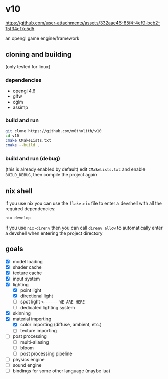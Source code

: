 # v10

https://github.com/user-attachments/assets/332aae46-85f4-4ef9-bcb2-15f34ef7c5d5

an opengl game engine/framework
## cloning and building
(only tested for linux)
### dependencies
- opengl 4.6
- glfw
- cglm
- assimp
### build and run
```bash
git clone https://github.com/m0tholith/v10
cd v10
cmake CMakeLists.txt
cmake --build .
```
### build and run (debug)
(this is already enabled by default)
edit `CMakeLists.txt` and enable `BUILD_DEBUG`, then compile the project again
## nix shell
if you use nix you can use the `flake.nix` file to enter a devshell with all the required dependencies:
```bash
nix develop
```
if you use `nix-direnv` then you can call `direnv allow` to automatically enter a devshell when entering the project directory
## goals
- [X] model loading
- [X] shader cache
- [X] texture cache
- [X] input system
- [X] lighting
    - [X] point light
    - [X] directional light
    - [ ] spot light `<------ WE ARE HERE`
    - [ ] dedicated lighting system
- [X] skinning
- [X] material importing
    - [X] color importing (diffuse, ambient, etc.)
    - [ ] texture importing
- [ ] post processing
    - [ ] multi-aliasing
    - [ ] bloom
    - [ ] post processing pipeline
- [ ] physics engine
- [ ] sound engine
- [ ] bindings for some other language (maybe lua)
